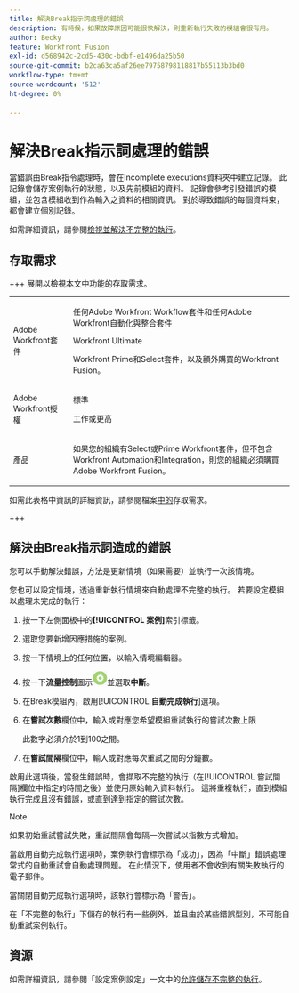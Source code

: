 ```yaml
---
title: 解決Break指示詞處理的錯誤
description: 有時候，如果故障原因可能很快解決，則重新執行失敗的模組會很有用。
author: Becky
feature: Workfront Fusion
exl-id: d568942c-2cd5-430c-bdbf-e1496da25b50
source-git-commit: b2ca63ca5af26ee79758798118817b55113b3bd0
workflow-type: tm+mt
source-wordcount: '512'
ht-degree: 0%

---
```


# 解決Break指示詞處理的錯誤

當錯誤由Break指令處理時，會在Incomplete executions資料夾中建立記錄。 此記錄會儲存案例執行的狀態，以及先前模組的資料。 記錄會參考引發錯誤的模組，並包含模組收到作為輸入之資料的相關資訊。 對於導致錯誤的每個資料束，都會建立個別記錄。

如需詳細資訊，請參閱[檢視並解決不完整的執行](/help/workfront-fusion/manage-scenarios/view-and-resolve-incomplete-executions.md)。

## 存取需求

+++ 展開以檢視本文中功能的存取需求。

<table style="table-layout:auto">
 <col> 
 <col> 
 <tbody> 
  <tr> 
   <td role="rowheader">Adobe Workfront套件</td> 
   <td> <p>任何Adobe Workfront Workflow套件和任何Adobe Workfront自動化與整合套件</p><p>Workfront Ultimate</p><p>Workfront Prime和Select套件，以及額外購買的Workfront Fusion。</p> </td> 
  </tr> 
  <tr data-mc-conditions=""> 
   <td role="rowheader">Adobe Workfront授權</td> 
   <td> <p>標準</p><p>工作或更高</p> </td> 
  </tr> 
  <tr> 
   <td role="rowheader">產品</td> 
   <td>
   <p>如果您的組織有Select或Prime Workfront套件，但不包含Workfront Automation和Integration，則您的組織必須購買Adobe Workfront Fusion。</li></ul>
   </td> 
  </tr>
 </tbody> 
</table>

如需此表格中資訊的詳細資訊，請參閱檔案[中的](/help/workfront-fusion/references/licenses-and-roles/access-level-requirements-in-documentation.md)存取需求。

+++

## 解決由Break指示詞造成的錯誤

您可以手動解決錯誤，方法是更新情境（如果需要）並執行一次該情境。

您也可以設定情境，透過重新執行情境來自動處理不完整的執行。 若要設定模組以處理未完成的執行：

1. 按一下左側面板中的&#x200B;**[!UICONTROL 案例]**&#x200B;索引標籤。
1. 選取您要新增因應措施的案例。
1. 按一下情境上的任何位置，以輸入情境編輯器。
1. 按一下&#x200B;**流量控制**&#x200B;圖示![流量控制](assets/flow-control-icon.png)並選取&#x200B;**中斷**。
1. 在Break模組內，啟用&#x200B;[!UICONTROL **自動完成執行**]&#x200B;選項。
1. 在&#x200B;**嘗試次數**&#x200B;欄位中，輸入或對應您希望模組重試執行的嘗試次數上限

   此數字必須介於1到100之間。
1. 在&#x200B;**嘗試間隔**&#x200B;欄位中，輸入或對應每次重試之間的分鐘數。

啟用此選項後，當發生錯誤時，會擷取不完整的執行（在[!UICONTROL 嘗試間隔]欄位中指定的時間之後）並使用原始輸入資料執行。 這將重複執行，直到模組執行完成且沒有錯誤，或直到達到指定的嘗試次數。

>[!NOTE]
>
>如果初始重試嘗試失敗，重試間隔會每隔一次嘗試以指數方式增加。


當啟用自動完成執行選項時，案例執行會標示為「成功」，因為「中斷」錯誤處理常式的自動重試會自動處理問題。 在此情況下，使用者不會收到有關失敗執行的電子郵件。

當關閉自動完成執行選項時，該執行會標示為「警告」。

在「不完整的執行」下儲存的執行有一些例外，並且由於某些錯誤型別，不可能自動重試案例執行。

## 資源

如需詳細資訊，請參閱「設定案例設定」一文中的[允許儲存不完整的執行](/help/workfront-fusion/create-scenarios/config-scenarios-settings/configure-scenario-settings.md#allow-storing-incomplete-executions)。

